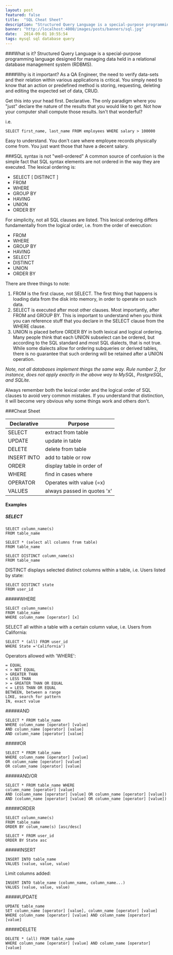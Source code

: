 ```yaml
---
layout: post
featured: false
title:  "SQL Cheat Sheet"
description: "Structured Query Language is a special-purpose programming language designed for managing data held in a relational database management system (RDBMS)."
banner: "http://localhost:4000/images/posts/banners/sql.jpg"
date:   2014-09-01 10:55:54
tags: mysql sql database query
---
```


###What is it?
Structured Query Language is a special-purpose programming language designed for managing data held in a relational database management system (RDBMS).

####Why is it important?
As a QA Engineer, the need to verify data-sets and their relation within various applications is critical. You simply need to know that an action or predefined method is storing, requesting, deleting and editing the expected set of data, CRUD. 

Get this into your head first. Declarative. The only paradigm where you "just" declare the nature of the results that you would like to get. Not how your computer shall compute those results. Isn't that wonderful?

i.e.

	SELECT first_name, last_name FROM employees WHERE salary > 100000
	
Easy to understand. You don't care where employee records physically come from. You just want those that have a decent salary.

###SQL syntax is not "well-ordered"
A common source of confusion is the simple fact that SQL syntax elements are not ordered in the way they are executed. The lexical ordering is:

* SELECT [ DISTINCT ]
* FROM
* WHERE
* GROUP BY
* HAVING
* UNION
* ORDER BY

For simplicity, not all SQL clauses are listed. This lexical ordering differs fundamentally from the logical order, i.e. from the order of execution:

* FROM
* WHERE
* GROUP BY
* HAVING
* SELECT
* DISTINCT
* UNION
* ORDER BY

There are three things to note:

1. FROM is the first clause, not SELECT. The first thing that happens is loading data from the disk into memory, in order to operate on such data.
2. SELECT is executed after most other clauses. Most importantly, after FROM and GROUP BY. This is important to understand when you think you can reference stuff that you declare in the SELECT clause from the WHERE clause. 
3. UNION is placed before ORDER BY in both lexical and logical ordering. Many people think that each UNION subselect can be ordered, but according to the SQL standard and most SQL dialects, that is not true. While some dialects allow for ordering subqueries or derived tables, there is no guarantee that such ordering will be retained after a UNION operation.

*Note, not all databases implement things the same way. Rule number 2, for instance, does not apply exactly in the above way to MySQL, PostgreSQL, and SQLite.*

Always remember both the lexical order and the logical order of SQL clauses to avoid very common mistakes. If you understand that distinction, it will become very obvious why some things work and others don't.

###Cheat Sheet

| Declarative | Purpose |
| --- | --- |
| SELECT | extract from table |
| UPDATE | update in table |
|DELETE | delete from table |
| INSERT INTO | add to table or row |
| ORDER | display table in order of |
| WHERE | find in cases where |
| OPERATOR | Operates with value (=x) |
| VALUES | always passed in quotes 'x' |

#### Examples

##### SELECT

    SELECT column_name(s)
    FROM table_name
    
    SELECT * (select all columns from table)
    FROM table_name
    
    SELECT DISTINCT column_name(s)
    FROM table_name

DISTINCT displays selected distinct columns within a table, i.e. Users listed by state:

	SELECT DISTINCT state
	FROM user_id

#####WHERE

	SELECT column_name(s)
	FROM table_name
	WHERE column_name [operator] [x]

SELECT all within a table with a certain column value, i.e. Users from California:

	SELECT * (all) FROM user_id
	WHERE State ='California')

Operators allowed with 'WHERE':

	= EQUAL
	< > NOT EQUAL
	> GREATER THAN
	< LESS THAN
	> = GREATER THAN OR EQUAL
	< = LESS THAN OR EQUAL
	BETWEEN, between a range
	LIKE, search for pattern
	IN, exact value


#####AND

	SELECT * FROM table_name
	WHERE column_name [operator] [value]
	AND column_name [operator] [value]
	AND column_name [operator] [value]

#####OR

	SELECT * FROM table_name
	WHERE column_name [operator] [value]
	OR column_name [operator] [value]
	OR column_name [operator] [value]

#####AND/OR

	SELECT * FROM table_name WHERE 
	column_name [operator] [value]
	AND (column_name [operator] [value] OR column_name [operator] [value])
	AND (column_name [operator] [value] OR column_name [operator] [value])

#####ORDER
	
	SELECT column_name(s)
	FROM table_name
	ORDER BY colum_name(s) [asc/desc]

	SELECT * FROM user_id
	ORDER BY State asc

#####INSERT

	INSERT INTO table_name
	VALUES (value, value, value)

Limit columns added:

	INSERT INTO table_name (column_name, column_name...)
	VALUES (value, value, value)

#####UPDATE

	UPDATE table_name
	SET column_name [operator] [value], column_name [operator] [value]
	WHERE column_name [operator] [value] AND column_name [operator] [value]

#####DELETE

	DELETE * (all) FROM table_name
	WHERE column_name [operator] [value] AND column_name [operator] [value]